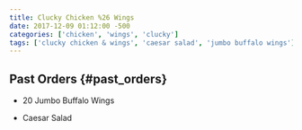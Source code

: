 ```yaml
---
title: Clucky Chicken %26 Wings
date: 2017-12-09 01:12:00 -500
categories: ['chicken', 'wings', 'clucky']
tags: ['clucky chicken & wings', 'caesar salad', 'jumbo buffalo wings']
---
```


## Past Orders {#past_orders}

-   20 Jumbo Buffalo Wings
-   Caesar Salad
